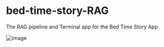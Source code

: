 # bed-time-story-RAG
The RAG pipeline and Terminal app for the Bed Time Story App

![image](https://github.com/user-attachments/assets/25d9dc58-6f6b-4c1e-ad0b-632576d3ad6f)


